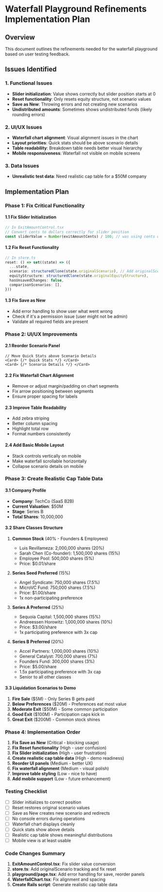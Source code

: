 # Waterfall Playground Refinements Implementation Plan

## Overview
This document outlines the refinements needed for the waterfall playground based on user testing feedback.

## Issues Identified

### 1. Functional Issues
- **Slider initialization**: Value shows correctly but slider position starts at 0
- **Reset functionality**: Only resets equity structure, not scenario values
- **Save as New**: Throwing errors and not creating new scenarios
- **Undistributed amounts**: Sometimes shows undistributed funds (likely rounding errors)

### 2. UI/UX Issues
- **Waterfall chart alignment**: Visual alignment issues in the chart
- **Layout priorities**: Quick stats should be above scenario details
- **Table readability**: Breakdown table needs better visual hierarchy
- **Mobile responsiveness**: Waterfall not visible on mobile screens

### 3. Data Issues
- **Unrealistic test data**: Need realistic cap table for a $50M company

## Implementation Plan

### Phase 1: Fix Critical Functionality

#### 1.1 Fix Slider Initialization
```typescript
// In ExitAmountControl.tsx
// Convert cents to dollars correctly for slider position
const sliderValue = Number(exitAmountCents) / 100; // was using cents directly
```

#### 1.2 Fix Reset Functionality
```typescript
// In store.ts
reset: () => set((state) => ({
  ...state,
  scenario: structuredClone(state.originalScenario), // Add originalScenario tracking
  equityStructure: structuredClone(state.originalEquityStructure),
  hasUnsavedChanges: false,
  comparisonScenarios: [],
}))
```

#### 1.3 Fix Save as New
- Add error handling to show user what went wrong
- Check if it's a permission issue (user might not be admin)
- Validate all required fields are present

### Phase 2: UI/UX Improvements

#### 2.1 Reorder Scenario Panel
```tsx
// Move Quick Stats above Scenario Details
<Card> {/* Quick Stats */} </Card>
<Card> {/* Scenario Details */} </Card>
```

#### 2.2 Fix Waterfall Chart Alignment
- Remove or adjust margin/padding on chart segments
- Fix arrow positioning between segments
- Ensure proper spacing for labels

#### 2.3 Improve Table Readability
- Add zebra striping
- Better column spacing
- Highlight total row
- Format numbers consistently

#### 2.4 Add Basic Mobile Layout
- Stack controls vertically on mobile
- Make waterfall scrollable horizontally
- Collapse scenario details on mobile

### Phase 3: Create Realistic Cap Table Data

#### 3.1 Company Profile
- **Company**: TechCo (SaaS B2B)
- **Current Valuation**: $50M
- **Stage**: Series B
- **Total Shares**: 10,000,000

#### 3.2 Share Classes Structure

1. **Common Stock** (40% - Founders & Employees)
   - Luis Revillameza: 2,000,000 shares (20%)
   - Sarah Chen (Co-founder): 1,500,000 shares (15%)
   - Employee Pool: 500,000 shares (5%)
   - Price: $0.01/share

2. **Series Seed Preferred** (15%)
   - Angel Syndicate: 750,000 shares (7.5%)
   - MicroVC Fund: 750,000 shares (7.5%)
   - Price: $1.00/share
   - 1x non-participating preference

3. **Series A Preferred** (25%)
   - Sequoia Capital: 1,500,000 shares (15%)
   - Andreessen Horowitz: 1,000,000 shares (10%)
   - Price: $3.00/share
   - 1x participating preference with 3x cap

4. **Series B Preferred** (20%)
   - Accel Partners: 1,000,000 shares (10%)
   - General Catalyst: 700,000 shares (7%)
   - Founders Fund: 300,000 shares (3%)
   - Price: $5.00/share
   - 1.5x participating preference with 3x cap
   - Senior to all other classes

#### 3.3 Liquidation Scenarios to Demo

1. **Fire Sale** ($5M) - Only Series B gets paid
2. **Below Preferences** ($20M) - Preferences eat most value
3. **Moderate Exit** ($50M) - Some common participation
4. **Good Exit** ($100M) - Participation caps kick in
5. **Great Exit** ($200M) - Common stock shines

### Phase 4: Implementation Order

1. **Fix Save as New** (Critical - blocking usage)
2. **Fix Reset functionality** (High - user confusion)
3. **Fix Slider initialization** (High - user frustration)
4. **Create realistic cap table data** (High - demo readiness)
5. **Reorder UI panels** (Medium - better UX)
6. **Fix waterfall alignment** (Medium - visual polish)
7. **Improve table styling** (Low - nice to have)
8. **Add mobile support** (Low - future enhancement)

### Testing Checklist

- [ ] Slider initializes to correct position
- [ ] Reset restores original scenario values
- [ ] Save as New creates new scenario and redirects
- [ ] No console errors during operations
- [ ] Waterfall chart displays cleanly
- [ ] Quick stats show above details
- [ ] Realistic cap table shows meaningful distributions
- [ ] Mobile view is at least usable

### Code Changes Summary

1. **ExitAmountControl.tsx**: Fix slider value conversion
2. **store.ts**: Add originalScenario tracking and fix reset
3. **playground/page.tsx**: Add error handling for save, reorder panels
4. **WaterfallChart.tsx**: Fix alignment and spacing
5. **Create Rails script**: Generate realistic cap table data